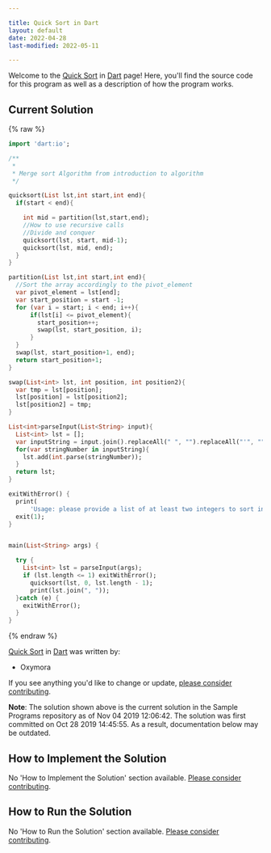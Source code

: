 ```yaml
---

title: Quick Sort in Dart
layout: default
date: 2022-04-28
last-modified: 2022-05-11

---
```


Welcome to the [Quick Sort](https://sampleprograms.io/projects/quick-sort) in [Dart](https://sampleprograms.io/languages/dart) page! Here, you'll find the source code for this program as well as a description of how the program works.

## Current Solution

{% raw %}

```dart
import 'dart:io';

/**
 *
 * Merge sort Algorithm from introduction to algorithm
 */

quicksort(List lst,int start,int end){
  if(start < end){

    int mid = partition(lst,start,end);
    //How to use recursive calls
    //Divide and conquer
    quicksort(lst, start, mid-1);
    quicksort(lst, mid, end);
  }
}

partition(List lst,int start,int end){
  //Sort the array accordingly to the pivot_element
  var pivot_element = lst[end];
  var start_position = start -1;
  for (var i = start; i < end; i++){
      if(lst[i] <= pivot_element){
        start_position++;
        swap(lst, start_position, i);
      }
  }
  swap(lst, start_position+1, end);
  return start_position+1;
}

swap(List<int> lst, int position, int position2){
  var tmp = lst[position];
  lst[position] = lst[position2];
  lst[position2] = tmp;
}

List<int>parseInput(List<String> input){
  List<int> lst = [];
  var inputString = input.join().replaceAll(" ", "").replaceAll("'", "").split(",");
  for(var stringNumber in inputString){
    lst.add(int.parse(stringNumber));
  }
  return lst;
}

exitWithError() {
  print(
      'Usage: please provide a list of at least two integers to sort in the format "1, 2, 3, 4, 5"');
  exit(1);
}


main(List<String> args) {

  try {
    List<int> lst = parseInput(args);
    if (lst.length <= 1) exitWithError();
      quicksort(lst, 0, lst.length - 1);
      print(lst.join(", "));
  }catch (e) {
    exitWithError();
  }
}
```

{% endraw %}

[Quick Sort](https://sampleprograms.io/projects/quick-sort) in [Dart](https://sampleprograms.io/languages/dart) was written by:

- Oxymora

If you see anything you'd like to change or update, [please consider contributing](https://github.com/TheRenegadeCoder/sample-programs).

**Note**: The solution shown above is the current solution in the Sample Programs repository as of Nov 04 2019 12:06:42. The solution was first committed on Oct 28 2019 14:45:55. As a result, documentation below may be outdated.

## How to Implement the Solution

No 'How to Implement the Solution' section available. [Please consider contributing](https://github.com/TheRenegadeCoder/sample-programs-website).

## How to Run the Solution

No 'How to Run the Solution' section available. [Please consider contributing](https://github.com/TheRenegadeCoder/sample-programs-website).